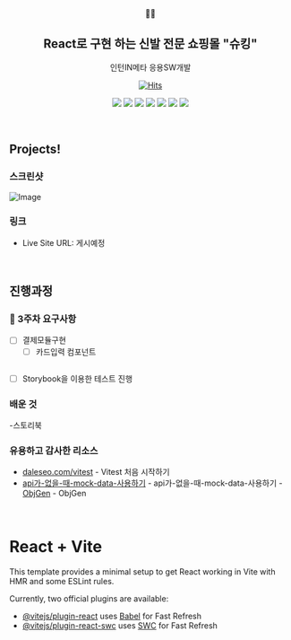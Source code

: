 <br/>
<p align="middle">
🥾🥾
</p>

<h2 align="middle">React로 구현 하는 신발 전문 쇼핑몰 "슈킹"</h2>
<p align="middle">인턴IN메타 응용SW개발</p>
<div align="center">
  
[![Hits](https://hits.seeyoufarm.com/api/count/incr/badge.svg?url=https%3A%2F%2Fgithub.com%2Feunjikimdev%2Finterninmeta&count_bg=%2379C83D&title_bg=%23555555&icon=&icon_color=%23E7E7E7&title=%EB%B0%A9%EB%AC%B8%EC%9E%90%EC%88%98&edge_flat=false)](https://hits.seeyoufarm.com)

</div>
<p align="middle">
  <img src="https://img.shields.io/badge/language-html-red.svg?style=flat-square"/>
  <img src="https://img.shields.io/badge/language-css-blue.svg?style=flat-square"/>
  <img src="https://img.shields.io/badge/language-js-yellow.svg?style=flat-square"/>
  <img src="https://img.shields.io/badge/UI library-React-61DAFB.svg?style=flat-square"/>
  <img src="https://img.shields.io/badge/build tool-Vite-646CFF.svg?style=flat-square"/>
  <img src="https://img.shields.io/badge/test framework-Vitest-green.svg?style=flat-square"/>
  <img src="https://img.shields.io/badge/UI tool-Storybook-FF4785.svg?style=flat-square"/>
  </a>
</p>
<br/>

## Projects!

### 스크린샷

![Image](https://github.com/user-attachments/assets/3a5f7359-a2fc-4635-82c1-89ba0bcd35c5)

### 링크

- Live Site URL: 게시예정

</br>

## 진행과정

### 🚩 3주차 요구사항

- [ ] 결제모듈구현
  - [ ] 카드입력 컴포넌트

```js

```

- [ ] Storybook을 이용한 테스트 진행

### 배운 것

-스토리북

### 유용하고 감사한 리소스

- [daleseo.com/vitest](https://www.daleseo.com/vitest/) - Vitest 처음 시작하기
- [api가-없을-때-mock-data-사용하기](https://velog.io/@jjnote22/api%EA%B0%80-%EC%97%86%EC%9D%84-%EB%95%8C-mock-data-%EC%82%AC%EC%9A%A9%ED%95%98%EA%B8%B0) - api가-없을-때-mock-data-사용하기 -[ObjGen](https://www.objgen.com/json/local/design) - ObjGen

<br/>

# React + Vite

This template provides a minimal setup to get React working in Vite with HMR and some ESLint rules.

Currently, two official plugins are available:

- [@vitejs/plugin-react](https://github.com/vitejs/vite-plugin-react/blob/main/packages/plugin-react/README.md) uses [Babel](https://babeljs.io/) for Fast Refresh
- [@vitejs/plugin-react-swc](https://github.com/vitejs/vite-plugin-react-swc) uses [SWC](https://swc.rs/) for Fast Refresh
